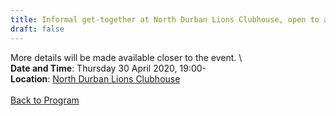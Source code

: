 ```yaml
---
title: Informal get-together at North Durban Lions Clubhouse, open to all attendees
draft: false
---
```


More details will be made available closer to the event. \\
\
**Date and Time**: Thursday 30 April 2020, 19:00- \
**Location**: [North Durban Lions Clubhouse](http://northdurbanlions.org.za/club-details/meetings-and-location)
\
\
[Back to Program](/program)

